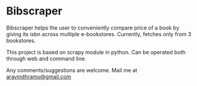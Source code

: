 Bibscraper
==========


Bibscraper helps the user to conveniently compare price of a book by giving its isbn across multiple e-bookstores.
Currently, fetches only from 3 bookstores.

This project is based on scrapy module in python. Can be operated both through web and command line.

Any comments/suggestions are welcome. Mail me at aravindhramu@gmail.com

